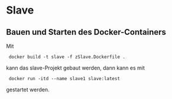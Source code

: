 # Slave
## Bauen und Starten des Docker-Containers
Mit 
```shell script
 docker build -t slave -f zSlave.Dockerfile .
```
kann das slave-Projekt gebaut werden, dann
kann es mit

```shell script
 docker run -itd --name slave1 slave:latest
```
gestartet werden.
